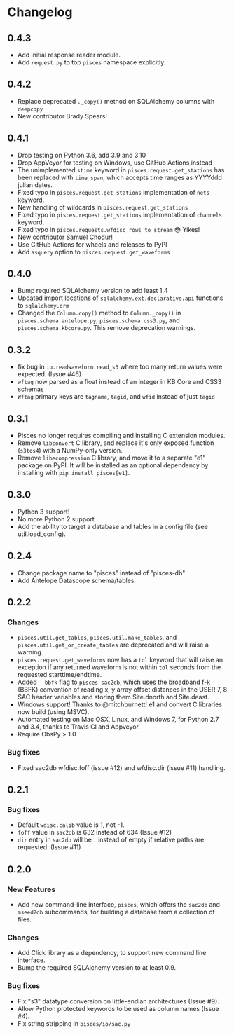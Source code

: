 # Changelog

## 0.4.3

* Add initial response reader module.
* Add `request.py` to top `pisces` namespace explicitly.

## 0.4.2

* Replace deprecated `._copy()` method on SQLAlchemy columns with `deepcopy`
* New contributor Brady Spears!

## 0.4.1

* Drop testing on Python 3.6, add 3.9 and 3.10
* Drop AppVeyor for testing on Windows, use GitHub Actions instead
* The unimplemented `stime` keyword in `pisces.request.get_stations` has been replaced
  with `time_span`, which accepts time ranges as YYYYddd julian dates.
* Fixed typo in `pisces.request.get_stations` implementation of `nets` keyword.
* New handling of wildcards in `pisces.request.get_stations`
* Fixed typo in `pisces.request.get_stations` implementation of `channels` keyword.
* Fixed typo in `pisces.requests.wfdisc_rows_to_stream` 😳 Yikes!
* New contributor Samuel Chodur!
* Use GitHub Actions for wheels and releases to PyPI
* Add `asquery` option to `pisces.request.get_waveforms`

## 0.4.0
* Bump required SQLAlchemy version to add least 1.4
* Updated import locations of `sqlalchemy.ext.declarative.api` functions to `sqlalchemy.orm`
* Changed the `Column.copy()` method to `Column._copy()` in `pisces.schema.antelope.py`, 
  `pisces.schema.css3.py`, and `pisces.schema.kbcore.py`.  This remove deprecation warnings.

## 0.3.2

* fix bug in `io.readwaveform.read_s3` where too many return values were expected. (Issue #46)
* `wftag` now parsed as a float instead of an integer in KB Core and CSS3 schemas
* `Wftag` primary keys are `tagname`, `tagid`, and `wfid` instead of just `tagid`

## 0.3.1

* Pisces no longer requires compiling and installing C extension modules.
* Remove `libconvert` C library, and replace it's only exposed function (`s3tos4`)
  with a NumPy-only version.
* Remove `libecompression` C library, and move it to a separate "e1" package on PyPI.
  It will be installed as an optional dependency by installing with `pip install pisces[e1]`.
## 0.3.0

* Python 3 support!
* No more Python 2 support
* Add the ability to target a database and tables in a config file (see util.load_config).

## 0.2.4

* Change package name to "pisces" instead of "pisces-db"
* Add Antelope Datascope schema/tables.

## 0.2.2

### Changes

* `pisces.util.get_tables`, `pisces.util.make_tables`, and
  `pisces.util.get_or_create_tables` are deprecated and will raise a warning.
* `pisces.request.get_waveforms` now has a `tol` keyword that will raise an
  exception if any returned waveform is not within `tol` seconds from the
  requested starttime/endtime.
* Added `--bbfk` flag to `pisces sac2db`, which uses the broadband f-k (BBFK)
  convention of reading x, y array offset distances in the USER 7, 8 SAC
  header variables and storing them Site.dnorth and Site.deast.
* Windows support!  Thanks to @mitchburnett!  e1 and convert C libraries now
  build (using MSVC).
* Automated testing on Mac OSX, Linux, and Windows 7, for Python 2.7 and 3.4,
  thanks to Travis CI and Appveyor.
* Require ObsPy > 1.0

### Bug fixes

* Fixed sac2db wfdisc.foff (issue #12) and wfdisc.dir (issue #11) handling.


## 0.2.1

### Bug fixes

* Default `wdisc.calib` value is 1, not -1.
* `foff` value in `sac2db` is 632 instead of 634 (Issue #12)
* `dir` entry in `sac2db` will be `.` instead of empty if relative paths are
   requested. (Issue #11)


## 0.2.0

### New Features

* Add new command-line interface, `pisces`, which offers the `sac2db` and
  `mseed2db` subcommands, for building a database from a collection of files.

### Changes

* Add Click library as a dependency, to support new command line interface.
* Bump the required SQLAlchemy version to at least 0.9.

### Bug fixes

* Fix "s3" datatype conversion on little-endian architectures (Issue #9).
* Allow Python protected keywords to be used as column names (Issue #4).
* Fix string stripping in `pisces/io/sac.py`
